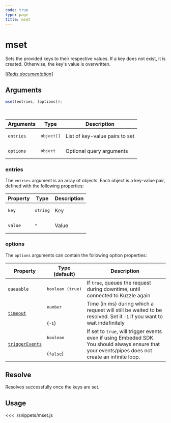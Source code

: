 ```yaml
---
code: true
type: page
title: mset
---
```


# mset

Sets the provided keys to their respective values. If a key does not exist, it is created. Otherwise, the key's value is overwritten.

[[_Redis documentation_]](https://redis.io/commands/mset)

## Arguments

```js
mset(entries, [options]);
```

<br/>

| Arguments | Type                | Description                    |
| --------- | ------------------- | ------------------------------ |
| `entries` | <pre>object[]</pre> | List of key-value pairs to set |
| `options` | <pre>object</pre>   | Optional query arguments       |

### entries

The `entries` argument is an array of objects. Each object is a key-value pair, defined with the following properties:

| Property | Type              | Description |
| -------- | ----------------- | ----------- |
| `key`    | <pre>string</pre> | Key         |
| `value`  | <pre>\*</pre>     | Value       |

### options

The `options` arguments can contain the following option properties:

| Property   | Type (default)            | Description                                                                  |
| ---------- | ------------------------- | ---------------------------------------------------------------------------- |
| `queuable` | <pre>boolean (true)</pre> | If `true`, queues the request during downtime, until connected to Kuzzle again |
| [`timeout`](/sdk/7/core-classes/kuzzle/query#timeout)         | <pre>number</pre><br/>(`-1`)     | Time (in ms) during which a request will still be waited to be resolved. Set it `-1` if you want to wait indefinitely |
| [`triggerEvents`](/sdk/7/core-classes/kuzzle/query#triggerEvents)  | <pre>boolean</pre> <br/>(`false`)| If set to `true`, will trigger events even if using Embeded SDK. You should always ensure that your events/pipes does not create an infinite loop. <SinceBadge version="Kuzzle 2.31.0"/> |

## Resolve

Resolves successfully once the keys are set.

## Usage

<<< ./snippets/mset.js
